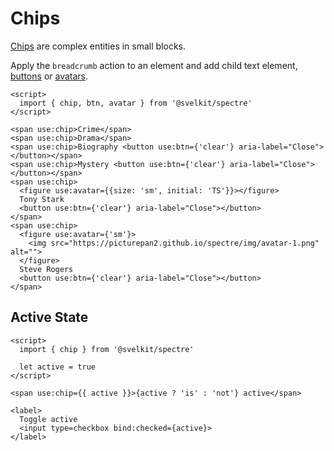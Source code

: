 # Chips

[Chips](https://picturepan2.github.io/spectre/components/chips.html) are complex entities in small blocks.

Apply the `breadcrumb` action to an element and add child text element, [buttons](spectre/buttons) or [avatars](spectre/avatars).

```example
<script>
  import { chip, btn, avatar } from '@svelkit/spectre'
</script>

<span use:chip>Crime</span>
<span use:chip>Drama</span>
<span use:chip>Biography <button use:btn={'clear'} aria-label="Close"></button></span>
<span use:chip>Mystery <button use:btn={'clear'} aria-label="Close"></button></span>
<span use:chip>
  <figure use:avatar={{size: 'sm', initial: 'TS'}}></figure>
  Tony Stark
  <button use:btn={'clear'} aria-label="Close"></button>
</span>
<span use:chip>
  <figure use:avatar={'sm'}>
    <img src="https://picturepan2.github.io/spectre/img/avatar-1.png" alt="">
  </figure>
  Steve Rogers
  <button use:btn={'clear'} aria-label="Close"></button>
</span>
```

## Active State

```example
<script>
  import { chip } from '@svelkit/spectre'

  let active = true
</script>

<span use:chip={{ active }}>{active ? 'is' : 'not'} active</span>

<label>
  Toggle active
  <input type=checkbox bind:checked={active}>
</label>
```
